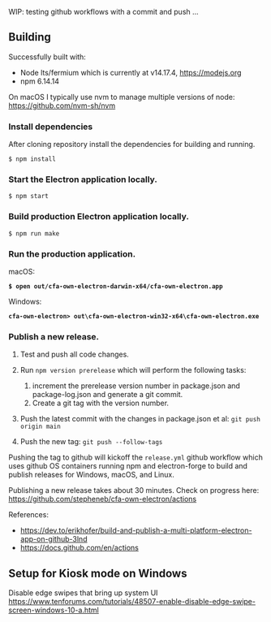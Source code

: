 
WIP: testing github workflows with a commit and push ...

## Building

Successfully built with:

- Node lts/fermium which is currently at v14.17.4, https://modejs.org
- npm 6.14.14

On macOS I typically use nvm to manage multiple versions of node: https://github.com/nvm-sh/nvm

### Install dependencies

After cloning repository install the dependencies for building and running.
```
$ npm install
```

### Start the Electron application locally.
```
$ npm start
```

### Build production Electron application locally.
```
$ npm run make
```

### Run the production application.

macOS:

  **`$ open out/cfa-own-electron-darwin-x64/cfa-own-electron.app`**

Windows:

**`cfa-own-electron> out\cfa-own-electron-win32-x64\cfa-own-electron.exe`**

### Publish a new release.

1. Test and push all code changes.
2. Run `npm version prerelease` which will perform the following tasks:

   1. increment the prerelease version number in package.json and package-log.json and generate a git commit.
   2. Create a git tag with the version number.

3. Push the latest commit with the changes in package.json et al: `git push origin main`
4. Push the new tag: `git push --follow-tags`

Pushing the tag to github will kickoff the `release.yml` github workflow which uses github OS containers running npm and electron-forge to build and publish releases for Windows, macOS, and Linux.

Publishing a new release takes about 30 minutes. Check on progress here: https://github.com/stepheneb/cfa-own-electron/actions

References:
- https://dev.to/erikhofer/build-and-publish-a-multi-platform-electron-app-on-github-3lnd
- https://docs.github.com/en/actions


## Setup for Kiosk mode on Windows


Disable edge swipes that bring up system UI
https://www.tenforums.com/tutorials/48507-enable-disable-edge-swipe-screen-windows-10-a.html
